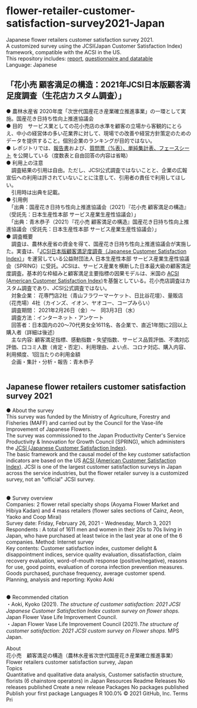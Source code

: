 # flower-retailer-customer-satisfaction-survey2021-Japan  
Japanese flower retailers customer satisfaction survey 2021.  
A customized survey using the JCSI(Japan Customer Satisfaction Index) framework, compatible with the ACSI in the US.  
This repository includes: [report](https://github.com/gerdaresearch/flower-retailer-customer-satisfaction-survey2021-Japan/blob/main/JCSI_consumer_satisfaction_survey_REPORT_flower_retailer_2021.pdf), [questionnaire and datatable](https://github.com/gerdaresearch/flower-retailer-customer-satisfaction-survey2021-Japan/blob/main/JCSI_consumer_satisfaction_survey_TABLE_flower_retailer_2021.pdf)   
Language: Japanese 
<br>

## 「花小売 顧客満足の構造：2021年JCSI日本版顧客満足度調査（生花店カスタム調査）」  
● 農林水産省 2020年度「次世代国産花き産業確立推進事業」の一環として実施。国産花き日持ち性向上推進協議会  
● 目的　サービス業としての花小売店の水準を顧客の立場から客観的にとらえ、中小の経営体の多い花業界に対して、現場での改善や経営方針策定のためのデータを提供すること。個別企業のランキングが目的ではない。  
● レポジトリでは、[報告書](https://github.com/gerdaresearch/flower-retailer-customer-satisfaction-survey2021-Japan/blob/main/JCSI_consumer_satisfaction_survey_REPORT_flower_retailer_2021.pdf)および、[質問票（%表）、単純集計表、フェースシート](https://github.com/gerdaresearch/flower-retailer-customer-satisfaction-survey2021-Japan/blob/main/JCSI_consumer_satisfaction_survey_TABLE_flower_retailer_2021.pdf) を公開している（度数表と自由回答の内容は省略）  
● 利用上の注意  
　調査結果の引用は自由。ただし、JCSI公式調査ではないことと、企業の広報宣伝への利用は許されていないことに注意して、引用者の責任で利用してほしい。  
　引用時は出典を記載。  
● 引用例  
　「出典：国産花き日持ち性向上推進協議会（2021）『花小売 顧客満足の構造』（受託先：日本生産性本部 サービス産業生産性協議会）」  
　「出典：青木恭子（2021）『花小売 顧客満足の構造』国産花き日持ち性向上推進協議会（受託先：日本生産性本部 サービス産業生産性協議会）」  
● 調査概要  
　調査は、農林水産省の資金を得て、国産花き日持ち性向上推進協議会が実施した。実査は、「[JCSI日本版顧客満足度調査（Japanese Customer Satisfaction Index）](https://www.jpc-net.jp/research/jcsi/)」を運営している公益財団法人 日本生産性本部 サービス産業生産性協議会（SPRING）に受託。JCSIは、サービス産業を横断した日本最大級の顧客満足度調査。基本的な枠組みと顧客満足主要指標の因果モデルは、米国の [ACSI (American Customer Satisfaction Index)](https://www.theacsi.org/)を基盤としている。花小売店調査はカスタム調査であり、JCSI公式調査ではない。  
　対象企業： 花専門店2社（青山フラワーマーケット、日比谷花壇）、量販店（花売場）4社（カインズ、イオン、ヤオコー、コープみらい）  
　調査期間：	2021年2月26日（金）～　同3月3日（水）  
　調査方法：インターネット・アンケート  
　回答者：日本国内の20～70代男女全1611名、各企業で、直近1年間に2回以上購入者（詳細は後述）  
　主な内容: 顧客満足指標、感動指数・失望指数、サービス品質評価、不満対応評価、口コミ人数（肯定・否定）、利用理由、よい点、コロナ対応、購入内容、利用頻度、1回当たりの利用金額  
　企画・集計・分析・報告：青木恭子  
<br>

## Japanese flower retailers customer satisfaction survey 2021  
● About the survey  
This survey was funded by the Ministry of Agriculture, Forestry and Fisheries (MAFF) and carried out by the Council for the Vase-life Improvement of Japanese Flowers.  
The survey was commissioned to the Japan Productivity Center's Service Productivity & Innovation for Growth Council (SPRING), which administers the [JCSI (Japanese Customer Satisfaction Index)](https://www.jpc-net.jp/research/jcsi/).   
The basic framework and the causal model of the key customer satisfaction indicators are based on the US [ACSI (American Customer Satisfaction Index)](https://www.theacsi.org/). 
JCSI is one of the largest customer satisfaction surveys in Japan across the service industries, but the flower retailer survey is a customized survey, not an "official" JCSI survey.  
<br>  
● Survey overview  
Companies: 2 flower retail specialty shops (Aoyama Flower Market and Hibiya Kadan) and 4 mass retailers (flower sales sections of Cainz, Aeon, Yaoko and Coop Mirai)  
Survey date: Friday, February 26, 2021 - Wednesday, March 3, 2021  
Respondents :  A total of 1611 men and women in their 20s to 70s living in Japan, who have purchased at least twice in the last year at one of the 6 companies. 
Method: Internet survey  
Key contents: Customer satisfaction index, customer delight & disappointment indices, service quality evaluation, dissatisfaction, claim recovery  evaluation, word-of-mouth response (positive/negative), reasons for use, good points, evaluation of corona infection prevention measures.   Goods purchased, purchase frequency, average customer spend.  
Planning, analysis and reporting: Kyoko Aoki  
<br>

● Recommended citation  
・Aoki, Kyoko (2021). *The structure of customer satisfaction: 2021 JCSI Japanese Customer Satisfaction Index custom survey on flower shops.* Japan Flower Vase Life Improvement Council.  
・Japan Flower Vase Life Improvement Council (2021).*The structure of customer satisfaction: 2021 JCSI custom survey on Flower shops.* MPS Japan.


About  
花小売　顧客満足の構造（農林水産省次世代国産花き産業確立推進事業）Flower retailers customer satisfaction survey, Japan  
Topics  
Quantitative and qualitative data analysis, Customer satisfactin structure, florists (6 chainstore operators) in Japan 
Resources
 Readme
Releases
No releases published
Create a new release
Packages
No packages published
Publish your first package
Languages
R
100.0%
© 2021 GitHub, Inc.
Terms
Pri
